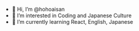 - 👋 Hi, I’m @hohoaisan
- 👀 I’m interested in Coding and Japanese Culture
- 🌱 I’m currently learning React, English, Japanese

<!---
hohoaisan/hohoaisan is a ✨ special ✨ repository because its `README.md` (this file) appears on your GitHub profile.
You can click the Preview link to take a look at your changes.
--->
